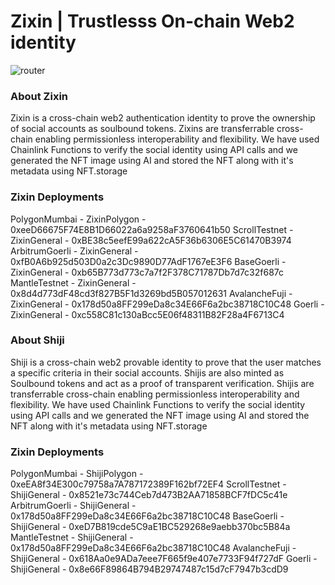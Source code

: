 # Zixin | Trustlesss On-chain Web2 identity

![router](https://github.com/gabrielantonyxaviour/zixin-idappathon-frontend/assets/79229998/14acea1d-cb25-4477-8322-ae7f9aed1ce9)

### About Zixin
Zixin is a cross-chain web2 authentication identity to prove the ownership of social accounts as soulbound tokens.
Zixins are transferrable cross-chain enabling permissionless interoperability and flexibility. 
We have used Chainlink Functions to verify the social identity using API calls and we generated the NFT image using AI and stored the NFT along with it's metadata using NFT.storage

### Zixin Deployments

PolygonMumbai - ZixinPolygon -  0xeeD66675F74E8B1D66022a6a9258aF3760641b50
ScrollTestnet - ZixinGeneral - 0xBE38c5eefE99a622cA5F36b6306E5C61470B3974
ArbitrumGoerli - ZixinGeneral - 0xfB0A6b925d503D0a2c3Dc9890D77AdF1767eE3F6
BaseGoerli - ZixinGeneral - 0xb65B773d773c7a7f2F378C71787Db7d7c32f687c
MantleTestnet - ZixinGeneral - 0x8d4d773dF48cd3f827B5F1d3269bd5B057012631
AvalancheFuji - ZixinGeneral - 0x178d50a8FF299eDa8c34E66F6a2bc38718C10C48
Goerli - ZixinGeneral - 0xc558C81c130aBcc5E06f48311B82F28a4F6713C4

### About Shiji
Shiji is a cross-chain web2 provable identity to prove that the user matches a specific criteria in their social accounts.
Shijis are also minted as Soulbound tokens and act as a proof of transparent verification. 
Shijis are transferrable cross-chain enabling permissionless interoperability and flexibility. 
We have used Chainlink Functions to verify the social identity using API calls and we generated the NFT image using AI and stored the NFT along with it's metadata using NFT.storage

### Zixin Deployments

PolygonMumbai - ShijiPolygon -  0xeEA8f34E300c79758a7A787172389F162bf72EF4
ScrollTestnet - ShijiGeneral - 0x8521e73c744Ceb7d473B2AA71858BCF7fDC5c41e
ArbitrumGoerli - ShijiGeneral - 0x178d50a8FF299eDa8c34E66F6a2bc38718C10C48
BaseGoerli - ShijiGeneral - 0xeD7B819cde5C9aE1BC529268e9aebb370bc5B84a
MantleTestnet - ShijiGeneral - 0x178d50a8FF299eDa8c34E66F6a2bc38718C10C48
AvalancheFuji - ShijiGeneral - 0x618Aa0e9ADa7eee7F665f9e407e7733F94f727dF
Goerli - ShijiGeneral - 0x8e66F89864B794B29747487c15d7cF7947b3cdD9
